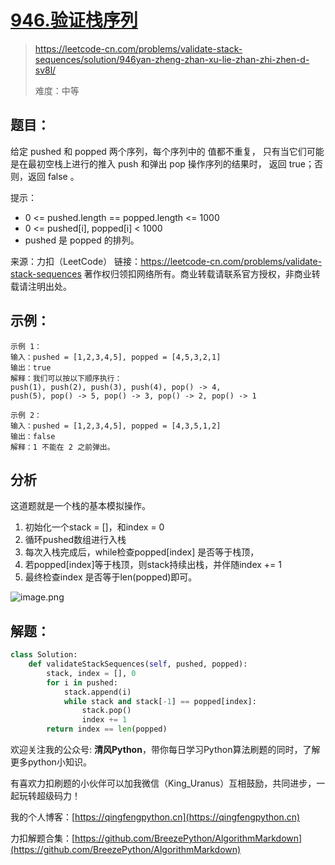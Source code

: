 # [946.验证栈序列](https://leetcode-cn.com/problems/validate-stack-sequences/solution/946yan-zheng-zhan-xu-lie-zhan-zhi-zhen-d-sv8l/)
> https://leetcode-cn.com/problems/validate-stack-sequences/solution/946yan-zheng-zhan-xu-lie-zhan-zhi-zhen-d-sv8l/
> 
> 难度：中等

## 题目：

给定 pushed 和 popped 两个序列，每个序列中的 值都不重复，
只有当它们可能是在最初空栈上进行的推入 push 和弹出 pop 操作序列的结果时，
返回 true；否则，返回 false 。

提示：
- 0 <= pushed.length == popped.length <= 1000
- 0 <= pushed[i], popped[i] < 1000
- pushed 是 popped 的排列。

来源：力扣（LeetCode）
链接：https://leetcode-cn.com/problems/validate-stack-sequences
著作权归领扣网络所有。商业转载请联系官方授权，非商业转载请注明出处。

## 示例：

```
示例 1：
输入：pushed = [1,2,3,4,5], popped = [4,5,3,2,1]
输出：true
解释：我们可以按以下顺序执行：
push(1), push(2), push(3), push(4), pop() -> 4,
push(5), pop() -> 5, pop() -> 3, pop() -> 2, pop() -> 1

示例 2：
输入：pushed = [1,2,3,4,5], popped = [4,3,5,1,2]
输出：false
解释：1 不能在 2 之前弹出。
```

## 分析

这道题就是一个栈的基本模拟操作。
1. 初始化一个stack = []，和index = 0
2. 循环pushed数组进行入栈
3. 每次入栈完成后，while检查popped[index] 是否等于栈顶，
4. 若popped[index]等于栈顶，则stack持续出栈，并伴随index += 1
5. 最终检查index 是否等于len(popped)即可。

![image.png](https://pic.leetcode-cn.com/1626695478-nzcJxq-image.png)

## 解题：

```python
class Solution:
    def validateStackSequences(self, pushed, popped):
        stack, index = [], 0
        for i in pushed:
            stack.append(i)
            while stack and stack[-1] == popped[index]:
                stack.pop()
                index += 1
        return index == len(popped)
```

欢迎关注我的公众号: **清风Python**，带你每日学习Python算法刷题的同时，了解更多python小知识。

有喜欢力扣刷题的小伙伴可以加我微信（King_Uranus）互相鼓励，共同进步，一起玩转超级码力！

我的个人博客：[https://qingfengpython.cn](https://qingfengpython.cn)

力扣解题合集：[https://github.com/BreezePython/AlgorithmMarkdown](https://github.com/BreezePython/AlgorithmMarkdown)
